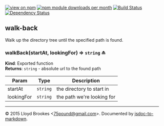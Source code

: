 [![view on npm](http://img.shields.io/npm/v/walk-back.svg)](https://www.npmjs.org/package/walk-back)
[![npm module downloads per month](http://img.shields.io/npm/dm/walk-back.svg)](https://www.npmjs.org/package/walk-back)
[![Build Status](https://travis-ci.org/75lb/walk-back.svg?branch=master)](https://travis-ci.org/75lb/walk-back)
[![Dependency Status](https://david-dm.org/75lb/walk-back.svg)](https://david-dm.org/75lb/walk-back)

<a name="module_walk-back"></a>
## walk-back
Walk up the directory tree until the specified path is found.

<a name="exp_module_walk-back--walkBack"></a>
### walkBack(startAt, lookingFor) ⇒ <code>string</code> ⏏
**Kind**: Exported function  
**Returns**: <code>string</code> - absolute url to the found path  

| Param | Type | Description |
| --- | --- | --- |
| startAt | <code>string</code> | the directory to start in |
| lookingFor | <code>string</code> | the path we're looking for |


* * *

&copy; 2015 Lloyd Brookes \<75pound@gmail.com\>. Documented by [jsdoc-to-markdown](https://github.com/jsdoc2md/jsdoc-to-markdown).
